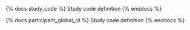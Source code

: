 {% docs study_code %}
Study code definition
{% enddocs %}

{% docs participant_global_id %}
Study code definition
{% enddocs %}